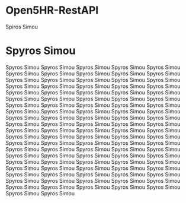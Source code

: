 # Open5HR-RestAPI
Spiros Simou

# Spyros Simou
Spyros Simou 
Spyros Simou 
Spyros Simou 
Spyros Simou 
Spyros Simou 
Spyros Simou 
Spyros Simou 
Spyros Simou 
Spyros Simou 
Spyros Simou 
Spyros Simou 
Spyros Simou 
Spyros Simou 
Spyros Simou 
Spyros Simou 
Spyros Simou 
Spyros Simou 
Spyros Simou 
Spyros Simou 
Spyros Simou 
Spyros Simou 
Spyros Simou 
Spyros Simou 
Spyros Simou 
Spyros Simou 
Spyros Simou 
Spyros Simou 
Spyros Simou 
Spyros Simou 
Spyros Simou 
Spyros Simou 
Spyros Simou 
Spyros Simou 
Spyros Simou 
Spyros Simou 
Spyros Simou 
Spyros Simou 
Spyros Simou 
Spyros Simou 
Spyros Simou 
Spyros Simou 
Spyros Simou 
Spyros Simou 
Spyros Simou 
Spyros Simou 
Spyros Simou 
Spyros Simou 
Spyros Simou 
Spyros Simou 
Spyros Simou 
Spyros Simou 
Spyros Simou 
Spyros Simou 
Spyros Simou 
Spyros Simou 
Spyros Simou 
Spyros Simou 
Spyros Simou 
Spyros Simou 
Spyros Simou 
Spyros Simou 
Spyros Simou 
Spyros Simou 
Spyros Simou 
Spyros Simou 
Spyros Simou 
Spyros Simou 
Spyros Simou 
Spyros Simou 
Spyros Simou 
Spyros Simou 
Spyros Simou 
Spyros Simou 
Spyros Simou 
Spyros Simou 
Spyros Simou 
Spyros Simou 
Spyros Simou 
Spyros Simou 
Spyros Simou 
Spyros Simou 
Spyros Simou 
Spyros Simou 
Spyros Simou 
Spyros Simou 
Spyros Simou 
Spyros Simou 
Spyros Simou 
Spyros Simou 
Spyros Simou 
Spyros Simou 
Spyros Simou 
Spyros Simou 
Spyros Simou 
Spyros Simou 
Spyros Simou 
Spyros Simou 
Spyros Simou 
Spyros Simou 
Spyros Simou 
Spyros Simou 
Spyros Simou 
